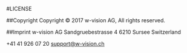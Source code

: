 #LICENSE

##Copyright
Copyright © 2017 w-vision AG, All rights reserved.

##Imprint
w-vision AG
Sandgruebestrasse 4
6210 Sursee
Switzerland

+41 41 926 07 20
support@w-vision.ch
